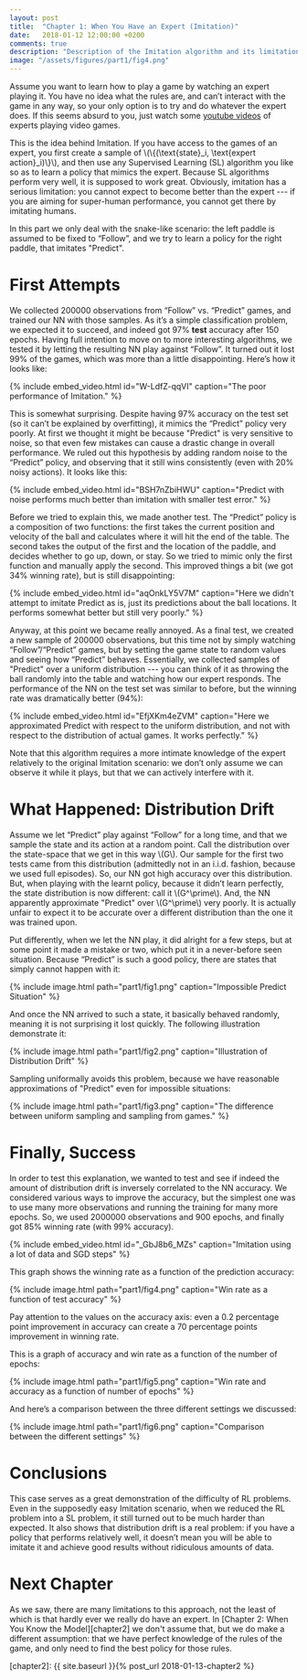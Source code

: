 ```yaml
---
layout: post
title:  "Chapter 1: When You Have an Expert (Imitation)"
date:   2018-01-12 12:00:00 +0200
comments: true
description: "Description of the Imitation algorithm and its limitations."
image: "/assets/figures/part1/fig4.png"
---
```


Assume you want to learn how to play a game by watching an expert playing it. You have no idea what the rules are, and can’t interact with the game in any way, so your only option is to try and do whatever the expert does. If this seems absurd to you, just watch some [youtube videos][video] of experts playing video games.

This is the idea behind Imitation. If you have access to the games of an expert, you first create a sample of \\(\\\{(\text{state}_i, \text{expert action}_i)\\\}\\), and then use any Supervised Learning (SL) algorithm you like so as to learn a policy that mimics the expert. Because SL algorithms perform very well, it is supposed to work great. Obviously, imitation has a serious limitation: you cannot expect to become better than the expert --- if you are aiming for super-human performance, you cannot get there by imitating humans.

In this part we only deal with the snake-like scenario: the left paddle is assumed to be fixed to “Follow”, and we try to learn a policy for the right paddle, that imitates "Predict".

# First Attempts

We collected 200000 observations from “Follow” vs. “Predict” games, and trained our NN with those samples. As it’s a simple classification problem, we expected it to succeed, and indeed got 97% **test** accuracy after 150 epochs. Having full intention to move on to more interesting algorithms, we tested it by letting the resulting NN play against “Follow”. It turned out it lost 99% of the games, which was more than a little disappointing. Here’s how it looks like:

{% include embed_video.html id="W-LdfZ-qqVI" caption="The poor performance of Imitation." %}

This is somewhat surprising. Despite having 97% accuracy on the test set (so it can’t be explained by overfitting), it mimics the “Predict” policy very poorly. At first we thought it might be because "Predict" is very sensitive to noise, so that even few mistakes can cause a drastic change in overall performance. We ruled out this hypothesis by adding random noise to the “Predict” policy, and observing that it still wins consistently (even with 20% noisy actions). It looks like this:

{% include embed_video.html id="BSH7nZbiHWU" caption="Predict with noise performs much better than imitation with smaller test error." %}

Before we tried to explain this, we made another test. The “Predict” policy is a composition of two functions: the first takes the current position and velocity of the ball and calculates where it will hit the end of the table. The second takes the output of the first and the location of the paddle, and decides whether to go up, down, or stay. So we tried to mimic only the first function and manually apply the second. This improved things a bit (we got 34% winning rate), but is still disappointing:

{% include embed_video.html id="aqOnkLY5V7M" caption="Here we didn't attempt to imitate Predict as is, just its predictions about the ball locations. It performs somewhat better but still very poorly." %}

Anyway, at this point we became really annoyed. As a final test, we created a new sample of 200000 observations, but this time not by simply watching “Follow”/“Predict” games, but by setting the game state to random values and seeing how “Predict” behaves. Essentially, we collected samples of "Predict" over a uniform distribution --- you can think of it as throwing the ball randomly into the table and watching how our expert responds. The performance of the NN on the test set was similar to before, but the winning rate was dramatically better (94%):

{% include embed_video.html id="EfjXKm4eZVM" caption="Here we approximated Predict with respect to the uniform distribution, and not with respect to the distribution of actual games. It works perfectly." %}

Note that this algorithm requires a more intimate knowledge of the expert relatively to the original Imitation scenario: we don’t only assume we can observe it while it plays, but that we can actively interfere with it.

# What Happened: Distribution Drift

Assume we let “Predict” play against “Follow” for a long time, and that we sample the state and its action at a random point. Call the distribution over the state-space that we get in this way \\(G\\). Our sample for the first two tests came from this distribution (admittedly not in an i.i.d. fashion, because we used full episodes). So, our NN got high accuracy over this distribution. But, when playing with the learnt policy, because it didn’t learn perfectly, the state distribution is now different: call it \\(G^\prime\\). And, the NN apparently approximate "Predict" over \\(G^\prime\\) very poorly. It is actually unfair to expect it to be accurate over a different distribution than the one it was trained upon.

Put differently, when we let the NN play, it did alright for a few steps, but at some point it made a mistake or two, which put it in a never-before seen situation. Because “Predict” is such a good policy, there are states that simply cannot happen with it: 

{% include image.html path="part1/fig1.png" caption="Impossible Predict Situation" %}

And once the NN arrived to such a state, it basically behaved randomly, meaning it is not surprising it lost quickly. The following illustration demonstrate it:

{% include image.html path="part1/fig2.png" caption="Illustration of Distribution Drift" %}

Sampling uniformally avoids this problem, because we have reasonable approximations of "Predict" even for impossible situations:

{% include image.html path="part1/fig3.png" caption="The difference between uniform sampling and sampling from games." %}

# Finally, Success

In order to test this explanation, we wanted to test and see if indeed the amount of distribution drift is inversely correlated to the NN accuracy. We considered various ways to improve the accuracy, but the simplest one was to use many more observations and running the training for many more epochs. So, we used 2000000 observations and 900 epochs, and finally got 85% winning rate (with 99% accuracy).

{% include embed_video.html id="_GbJ8b6_MZs" caption="Imitation using a lot of data and SGD steps" %}

This graph shows the winning rate as a function of the prediction accuracy:

{% include image.html path="part1/fig4.png" caption="Win rate as a function of test accuracy" %}

Pay attention to the values on the accuracy axis: even a 0.2 percentage point improvement in accuracy can create a 70 percentage points improvement in winning rate.

This is a graph of accuracy and win rate as a function of the number of epochs:

{% include image.html path="part1/fig5.png" caption="Win rate and accuracy as a function of number of epochs" %}

And here’s a comparison between the three different settings we discussed:

{% include image.html path="part1/fig6.png" caption="Comparison between the different settings" %}

# Conclusions

This case serves as a great demonstration of the difficulty of RL problems. Even in the supposedly easy Imitation scenario, when we reduced the RL problem into a SL problem, it still turned out to be much harder than expected. It also shows that distribution drift is a real problem: if you have a policy that performs relatively well, it doesn’t mean you will be able to imitate it and achieve good results without ridiculous amounts of data.

# Next Chapter

As we saw, there are many limitations to this approach, not the least of which is that hardly ever we really do have an expert. In [Chapter 2: When You Know the Model][chapter2] we don't assume that, but we do make a different assumption: that we have perfect knowledge of the rules of the game, and only need to find the best policy for those rules.

[video]: https://www.youtube.com/watch?v=T2e1tsnKkiI
[chapter2]: {{ site.baseurl }}{% post_url 2018-01-13-chapter2 %}
